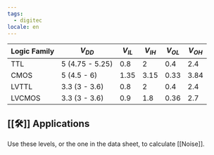 ```yaml
---
tags:
  - digitec
locale: en
---
```


| Logic Family | $V_{DD}$        | $V_{IL}$ | $V_{IH}$ | $V_{OL}$ | $V_{OH}$ |
| ------------ | --------------- | -------- | -------- | -------- | -------- |
| TTL          | 5 (4.75 - 5.25) | 0.8      | 2        | 0.4      | 2.4      |
| CMOS         | 5 (4.5 - 6)     | 1.35     | 3.15     | 0.33     | 3.84     |
| LVTTL        | 3.3 (3 - 3.6)   | 0.8      | 2        | 0.4      | 2.4      |
| LVCMOS       | 3.3 (3 - 3.6)   | 0.9      | 1.8      | 0.36     | 2.7      |

## [[🛠️]] Applications

Use these levels, or the one in the data sheet, to calculate [[Noise]].
